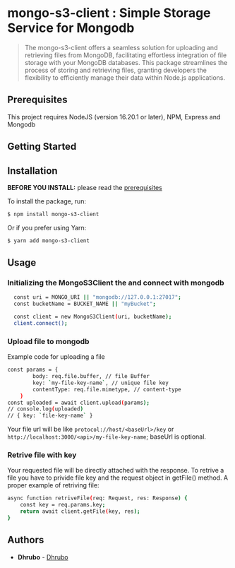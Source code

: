 # mongo-s3-client : Simple Storage Service for Mongodb

> The mongo-s3-client offers a seamless solution for uploading and retrieving files from MongoDB, facilitating effortless integration of file storage with your MongoDB databases. This package streamlines the process of storing and retrieving files, granting developers the flexibility to efficiently manage their data within Node.js applications.

## Prerequisites

This project requires NodeJS (version 16.20.1 or later), NPM, Express and Mongodb

## Getting Started

## Installation

**BEFORE YOU INSTALL:** please read the [prerequisites](#prerequisites)

To install the package, run:

```sh
$ npm install mongo-s3-client
```

Or if you prefer using Yarn:

```sh
$ yarn add mongo-s3-client
```

## Usage

### Initializing the MongoS3Client the and connect with mongodb

```sh
  const uri = MONGO_URI || "mongodb://127.0.0.1:27017";
  const bucketName = BUCKET_NAME || "myBucket";

  const client = new MongoS3Client(uri, bucketName);
  client.connect();
```

### Upload file to mongodb

Example code for uploading a file

```sh
const params = {
		body: req.file.buffer, // file Buffer
		key: `my-file-key-name`, // unique file key
		contentType: req.file.mimetype, // content-type
	}
const uploaded = await client.upload(params);
// console.log(uploaded)
// { key: `file-key-name` }
```

Your file url will be like `protocol://host/<baseUrl>/key` or `http://localhost:3000/<api>/my-file-key-name`;
baseUrl is optional.

### Retrive file with key

Your requested file will be directly attached with the response.
To retrive a file you have to privide file key and the request object in getFile() method.
A proper example of retriving file:

```sh
async function retriveFile(req: Request, res: Response) {
	const key = req.params.key;
	return await client.getFile(key, res);
}
```

## Authors

-   **Dhrubo** - [Dhrubo](https://github.com/dhrubo020)
